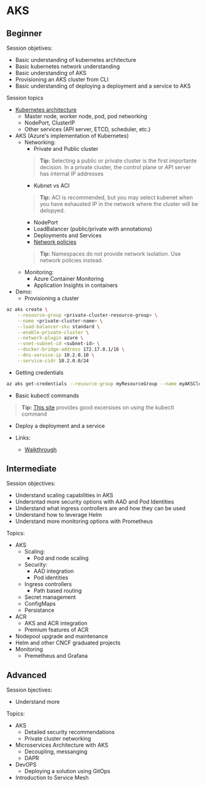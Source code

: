 # AKS

## Beginner

Session objetives:
- Basic understanding of kubernetes architecture
- Basic kubernetes network understanding
- Basic understanding of AKS
- Provisioning an AKS cluster from CLI
- Basic understanding of deploying a deployment and a service to AKS

Session topics

- [Kubernetes architecture](https://docs.microsoft.com/en-us/azure/aks/concepts-clusters-workloads)
  - Master node, worker node, pod, pod networking
  - NodePort, ClusterIP
  - Other services (API server, ETCD, scheduler, etc.)
- AKS (Azure's implementation of Kubernetes)
  - Networking: 
    - Private and Public cluster
    > **Tip:** Selecting a public or private cluster is the first importante decision. In a private cluster, the control plane or API server has internal IP addresses 
    - Kubnet vs ACI
    > **Tip:** ACI is recommended, but you may select kubenet when you have exhausted IP in the network where the cluster will be delopyed. 
    - NodePort
    - LoadBalancer (public/private with annotations)
    - Deployments and Services    
    - [Network policies](https://docs.microsoft.com/en-us/azure/aks/use-network-policies)
    > **Tip:** Namespaces do not provide network isolation. Use network policies instead.
  - Monitoring:
    - Azure Container Monitoring
    - Application Insights in containers
- Demo:
  - Provisioning a cluster
```bash
az aks create \
    --resource-group <private-cluster-resource-group> \
    --name <private-cluster-name> \
    --load-balancer-sku standard \
    --enable-private-cluster \
    --network-plugin azure \
    --vnet-subnet-id <subnet-id> \
    --docker-bridge-address 172.17.0.1/16 \
    --dns-service-ip 10.2.0.10 \
    --service-cidr 10.2.0.0/24 
```
  - Getting credentials
```bash
az aks get-credentials --resource-group myResourceGroup --name myAKSCluster
```
  - Basic kubectl commands
  > **Tip:** [This site](https://github.com/dgkanatsios/CKAD-exercises) provides good excersises on using the kubectl command
  - Deploy a deployment and a service

- Links:

  - [Walkthrough](https://docs.microsoft.com/en-us/azure/aks/kubernetes-walkthrough)

## Intermediate

Session objectives:

- Understand scaling capabilities in AKS
- Undersntad more security options with AAD and Pod Identities
- Understand what ingress controllers are and how they can be used
- Understand how to leverage Helm
- Understand more monitoring options with Prometheus


Topics:

- AKS
  - Scaling:
    - Pod and node scaling 
  - Security: 
    - AAD integration
    - Pod identities
  - Ingress controllers
    - Path based routing
  - Secret management
  - ConfigMaps
  - Persistance
- ACR
  - AKS and ACR integration
  - Premium features of ACR
- Nodepool upgrade and maintenance
- Helm and other CNCF graduated projects
- Monitoring
  - Premetheus and Grafana


## Advanced

Session bjectives:

- Understand more 

Topics:

- AKS
  - Detailed security recommendations
  - Private cluster networking
- Microservices Architecture with AKS
  - Decoupling, messanging
  - DAPR
- DevOPS
  - Deploying a solution using GitOps
- Introduction to Service Mesh
